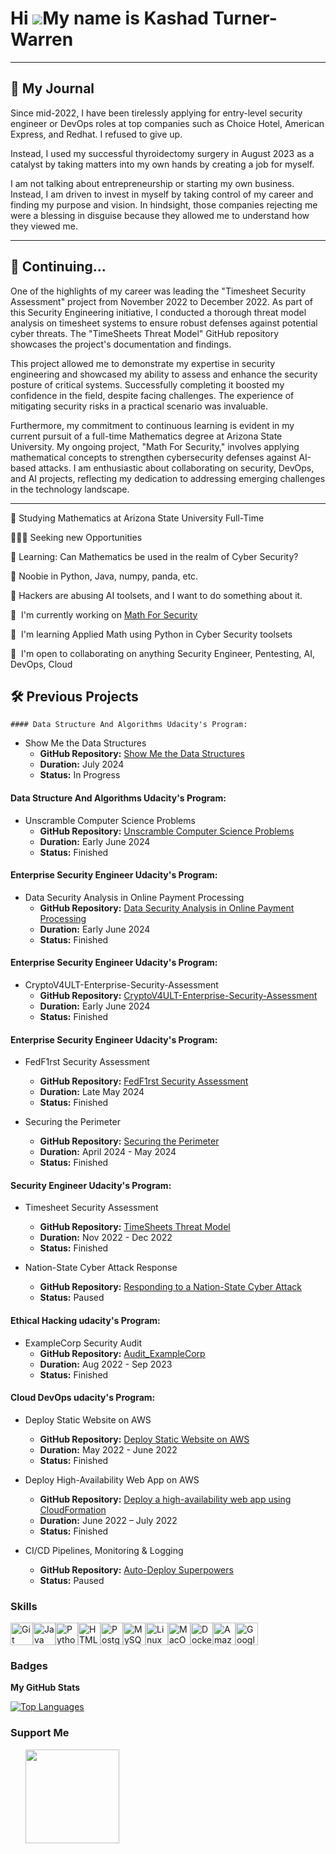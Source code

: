  Hi ![](https://user-images.githubusercontent.com/18350557/176309783-0785949b-9127-417c-8b55-ab5a4333674e.gif)My name is Kashad Turner-Warren
============================================================================================================================================

-------
📖 My Journal
-------
Since mid-2022, I have been tirelessly applying for entry-level security engineer or DevOps roles at top companies such as Choice Hotel, American Express, and Redhat. I refused to give up.

Instead, I used my successful thyroidectomy surgery in August 2023 as a catalyst by taking matters into my own hands by creating a job for myself. 

I am not talking about entrepreneurship or starting my own business. Instead, I am driven to invest in myself by taking control of my career and finding my purpose and vision. In hindsight, those companies rejecting me were a blessing in disguise because they allowed me to understand how they viewed me.

-------
📖 Continuing...
-------

One of the highlights of my career was leading the "Timesheet Security Assessment" project from November 2022 to December 2022. As part of this Security Engineering initiative, I conducted a thorough threat model analysis on timesheet systems to ensure robust defenses against potential cyber threats. The "TimeSheets Threat Model" GitHub repository showcases the project's documentation and findings.

This project allowed me to demonstrate my expertise in security engineering and showcased my ability to assess and enhance the security posture of critical systems. Successfully completing it boosted my confidence in the field, despite facing challenges. The experience of mitigating security risks in a practical scenario was invaluable.

Furthermore, my commitment to continuous learning is evident in my current pursuit of a full-time Mathematics degree at Arizona State University. My ongoing project, "Math For Security," involves applying mathematical concepts to strengthen cybersecurity defenses against AI-based attacks. I am enthusiastic about collaborating on security, DevOps, and AI projects, reflecting my dedication to addressing emerging challenges in the technology landscape.

-------

🔭 Studying Mathematics at Arizona State University Full-Time

👨🏽‍💼 Seeking new Opportunities

🧠 Learning: Can Mathematics be used in the realm of Cyber Security? 

🌱 Noobie in Python, Java, numpy, panda, etc.

💁 Hackers are abusing AI toolsets, and I want to do something about it.

🚀  I'm currently working on [Math For Security](http://github.com/dreilly369/AppliedMathForSecurityBook)

🧠  I'm learning Applied Math using Python in Cyber Security toolsets

🤝  I'm open to collaborating on anything Security Engineer, Pentesting, AI, DevOps, Cloud

                    
 🛠️ Previous Projects
 -------
    #### Data Structure And Algorithms Udacity's Program: 
   - Show Me the Data Structures
      - **GitHub Repository:** [Show Me the Data Structures](https://github.com/krillavilla/Data_Structures_And_Algorithms/blob/main/unscramble_cs_problems.md)
      - **Duration:** July 2024 
      - **Status:** In Progress
 
   #### Data Structure And Algorithms Udacity's Program: 
   - Unscramble Computer Science Problems
      - **GitHub Repository:** [Unscramble Computer Science Problems](https://github.com/krillavilla/Data_Structures_And_Algorithms/blob/main/unscramble_cs_problems.md)
      - **Duration:** Early June 2024 
      - **Status:** Finished
 
   #### Enterprise Security Engineer Udacity's Program: 
   - Data Security Analysis in Online Payment Processing
      - **GitHub Repository:** [Data Security Analysis in Online Payment Processing](https://github.com/krillavilla/Data-Security-Analysis-in-Online-Payment-Processing/blob/main/README.md)
      - **Duration:** Early June 2024 
      - **Status:** Finished 

  #### Enterprise Security Engineer Udacity's Program: 
   - CryptoV4ULT-Enterprise-Security-Assessment
      - **GitHub Repository:** [CryptoV4ULT-Enterprise-Security-Assessment](https://github.com/krillavilla/CryptoV4ULT-Enterprise-Security-Assessment)
      - **Duration:** Early June 2024 
      - **Status:** Finished 
      
  #### Enterprise Security Engineer Udacity's Program: 
   - FedF1rst Security Assessment
      - **GitHub Repository:** [FedF1rst Security Assessment](https://github.com/krillavilla/FedF1rst-Security-Assessment)
      - **Duration:** Late May 2024 
      - **Status:** Finished
  
   - Securing the Perimeter
      - **GitHub Repository:** [Securing the Perimeter](https://github.com/krillavilla/Securing-the-Perimeter/tree/main)
      - **Duration:** April 2024 - May 2024
      - **Status:** Finished
 
  #### Security Engineer Udacity's Program:
   - Timesheet Security Assessment
      - **GitHub Repository:** [TimeSheets Threat Model](https://github.com/krillavilla/TimeSheets-Threat-Model)
      - **Duration:** Nov 2022 - Dec 2022
      - **Status:** Finished
     
   - Nation-State Cyber Attack Response
      - **GitHub Repository:** [Responding to a Nation-State Cyber Attack](https://github.com/krillavilla/Responding-to-a-Nation-State-Cyber-Attack-.git)
      - **Status:** Paused
      
  #### Ethical Hacking  udacity's Program:
   - ExampleCorp Security Audit
      - **GitHub Repository:** [Audit_ExampleCorp](https://github.com/krillavilla/Audit_ExampleCorp)
      - **Duration:** Aug 2022 - Sep 2023
      - **Status:** Finished

  #### Cloud DevOps  udacity's Program:
  - Deploy Static Website on AWS
    - **GitHub Repository:** [Deploy Static Website on AWS](https://github.com/krillavilla/Deploy-Static-Website-on-AWS)
    - **Duration:** May 2022 - June 2022
    - **Status:** Finished

  - Deploy High-Availability Web App on AWS
    - **GitHub Repository:** [Deploy a high-availability web app using CloudFormation](https://github.com/krillavilla/Deploy-a-high-availability-web-app-using-CloudFormation)
    - **Duration:** June 2022 – July 2022
    - **Status:** Finished
     
  - CI/CD Pipelines, Monitoring & Logging
    - **GitHub Repository:** [Auto-Deploy Superpowers](https://github.com/krillavilla/Give-Your-Application-Auto-Deploy-Superpowers)
    - **Status:** Paused

   ### Skills 
   <p align="left">
<a href="https://git-scm.com/" target="_blank" rel="noreferrer"><img src="https://raw.githubusercontent.com/danielcranney/readme-generator/main/public/icons/skills/git-colored.svg" width="36" height="36" alt="Git" /></a><a href="https://www.oracle.com/java/" target="_blank" rel="noreferrer"><img src="https://raw.githubusercontent.com/danielcranney/readme-generator/main/public/icons/skills/java-colored.svg" width="36" height="36" alt="Java" /></a><a href="https://www.python.org/" target="_blank" rel="noreferrer"><img src="https://raw.githubusercontent.com/danielcranney/readme-generator/main/public/icons/skills/python-colored.svg" width="36" height="36" alt="Python" /></a><a href="https://developer.mozilla.org/en-US/docs/Glossary/HTML5" target="_blank" rel="noreferrer"><img src="https://raw.githubusercontent.com/danielcranney/readme-generator/main/public/icons/skills/html5-colored.svg" width="36" height="36" alt="HTML5" /></a><a href="https://www.postgresql.org/" target="_blank" rel="noreferrer"><img src="https://raw.githubusercontent.com/danielcranney/readme-generator/main/public/icons/skills/postgresql-colored.svg" width="36" height="36" alt="PostgreSQL" /></a><a href="https://www.mysql.com/" target="_blank" rel="noreferrer"><img src="https://raw.githubusercontent.com/danielcranney/readme-generator/main/public/icons/skills/mysql-colored.svg" width="36" height="36" alt="MySQL" /></a><a href="https://www.linux.org" target="_blank" rel="noreferrer"><img src="https://raw.githubusercontent.com/danielcranney/readme-generator/main/public/icons/skills/linux-colored.svg" width="36" height="36" alt="Linux" /></a><a href="https://apple.com" target="_blank" rel="noreferrer"><img src="https://raw.githubusercontent.com/danielcranney/readme-generator/main/public/icons/skills/macos-colored.svg" width="36" height="36" alt="MacOS" /></a><a href="https://www.docker.com/" target="_blank" rel="noreferrer"><img src="https://raw.githubusercontent.com/danielcranney/readme-generator/main/public/icons/skills/docker-colored.svg" width="36" height="36" alt="Docker" /></a><a href="https://aws.amazon.com" target="_blank" rel="noreferrer"><img src="https://raw.githubusercontent.com/danielcranney/readme-generator/main/public/icons/skills/aws-colored.svg" width="36" height="36" alt="Amazon Web Services" /></a><a href="https://cloud.google.com/" target="_blank" rel="noreferrer"><img src="https://raw.githubusercontent.com/danielcranney/readme-generator/main/public/icons/skills/googlecloud-colored.svg" width="36" height="36" alt="Google Cloud" /></a>
                    </p>
    
### Badges

<b>My GitHub Stats</b>

<a href="https://github.com/krillavilla" align="left"><img src="https://github-readme-stats.vercel.app/api/top-langs/?username=krillavilla&langs_count=10&title_color=0891b2&text_color=ffffff&icon_color=0891b2&bg_color=1c1917&hide_border=true&locale=en&custom_title=Top%20%Languages" alt="Top Languages" /></a>

### Support Me

<ul style="list-style-type: none; margin: 0;">

<li style="display: inline-block; margin-right: 0.25rem;"><a href="https://www.buymeacoffee.com/krillavilla"><img src="https://cdn.buymeacoffee.com/buttons/v2/default-yellow.png" width="150"/></a></li>

</ul>
<!--
**krillavilla/krillavilla** is a ✨ _special_ ✨ repository because its `README.md` (this file) appears on your GitHub profile.

Here are some ideas to get you started:

- 🌱 I’m currently learning ...
- 👯 I’m looking to collaborate on ...
- 🤔 I’m looking for help with ...
- 💬 Ask me about ...
- 📫 How to reach me: ...
- 😄 Pronouns: ...
- ⚡ Fun fact: ...
-->
